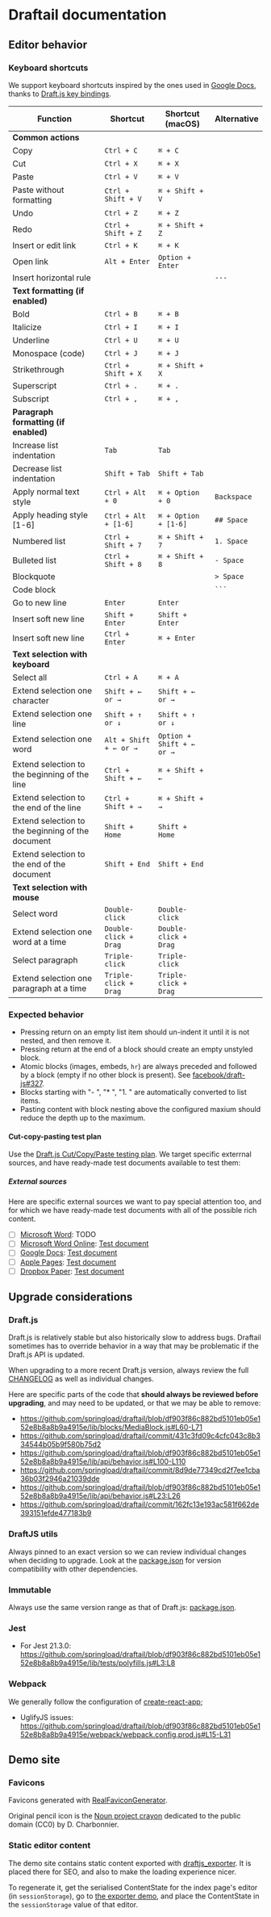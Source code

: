 # Draftail documentation

## Editor behavior

### Keyboard shortcuts

We support keyboard shortcuts inspired by the ones used in [Google Docs](https://support.google.com/docs/answer/179738), thanks to [Draft.js key bindings](https://facebook.github.io/draft-js/docs/advanced-topics-key-bindings.html).

| Function                                          | Shortcut               | Shortcut (macOS)          | Alternative |
| ------------------------------------------------- | ---------------------- | ------------------------- | ----------- |
| **Common actions**                                |                        |                           |             |
| Copy                                              | `Ctrl + C`             | `⌘ + C`                   |             |
| Cut                                               | `Ctrl + X`             | `⌘ + X`                   |             |
| Paste                                             | `Ctrl + V`             | `⌘ + V`                   |             |
| Paste without formatting                          | `Ctrl + Shift + V`     | `⌘ + Shift + V`           |             |
| Undo                                              | `Ctrl + Z`             | `⌘ + Z`                   |             |
| Redo                                              | `Ctrl + Shift + Z`     | `⌘ + Shift + Z`           |             |
| Insert or edit link                               | `Ctrl + K`             | `⌘ + K`                   |             |
| Open link                                         | `Alt + Enter`          | `Option + Enter`          |             |
| Insert horizontal rule                            |                        |                           | `---`       |
| **Text formatting (if enabled)**                  |                        |                           |             |
| Bold                                              | `Ctrl + B`             | `⌘ + B`                   |             |
| Italicize                                         | `Ctrl + I`             | `⌘ + I`                   |             |
| Underline                                         | `Ctrl + U`             | `⌘ + U`                   |             |
| Monospace (code)                                  | `Ctrl + J`             | `⌘ + J`                   |             |
| Strikethrough                                     | `Ctrl + Shift + X`     | `⌘ + Shift + X`           |             |
| Superscript                                       | `Ctrl + .`             | `⌘ + .`                   |             |
| Subscript                                         | `Ctrl + ,`             | `⌘ + ,`                   |             |
| **Paragraph formatting (if enabled)**             |                        |                           |             |
| Increase list indentation                         | `Tab`                  | `Tab`                     |             |
| Decrease list indentation                         | `Shift + Tab`          | `Shift + Tab`             |             |
| Apply normal text style                           | `Ctrl + Alt + 0`       | `⌘ + Option + 0`          | `Backspace` |
| Apply heading style [1-6]                         | `Ctrl + Alt + [1-6]`   | `⌘ + Option + [1-6]`      | `## Space`  |
| Numbered list                                     | `Ctrl + Shift + 7`     | `⌘ + Shift + 7`           | `1. Space`  |
| Bulleted list                                     | `Ctrl + Shift + 8`     | `⌘ + Shift + 8`           | `- Space`   |
| Blockquote                                        |                        |                           | `> Space`   |
| Code block                                        |                        |                           | ` ``` `     |
| Go to new line                                    | `Enter`                | `Enter`                   |             |
| Insert soft new line                              | `Shift + Enter`        | `Shift + Enter`           |             |
| Insert soft new line                              | `Ctrl + Enter`         | `⌘ + Enter`               |             |
| **Text selection with keyboard**                  |                        |                           |             |
| Select all                                        | `Ctrl + A`             | `⌘ + A`                   |             |
| Extend selection one character                    | `Shift + ← or →`       | `Shift + ← or →`          |             |
| Extend selection one line                         | `Shift + ↑ or ↓`       | `Shift + ↑ or ↓`          |             |
| Extend selection one word                         | `Alt + Shift + ← or →` | `Option + Shift + ← or →` |             |
| Extend selection to the beginning of the line     | `Ctrl + Shift + ←`     | `⌘ + Shift + ←`           |             |
| Extend selection to the end of the line           | `Ctrl + Shift + →`     | `⌘ + Shift + →`           |             |
| Extend selection to the beginning of the document | `Shift + Home`         | `Shift + Home`            |             |
| Extend selection to the end of the document       | `Shift + End`          | `Shift + End`             |             |
| **Text selection with mouse**                     |                        |                           |             |
| Select word                                       | `Double-click`         | `Double-click`            |             |
| Extend selection one word at a time               | `Double-click + Drag`  | `Double-click + Drag`     |             |
| Select paragraph                                  | `Triple-click`         | `Triple-click`            |             |
| Extend selection one paragraph at a time          | `Triple-click + Drag`  | `Triple-click + Drag`     |             |

### Expected behavior

* Pressing return on an empty list item should un-indent it until it is not nested, and then remove it.
* Pressing return at the end of a block should create an empty unstyled block.
* Atomic blocks (images, embeds, `hr`) are always preceded and followed by a block (empty if no other block is present). See [facebook/draft-js#327](https://github.com/facebook/draft-js/issues/327).
* Blocks starting with "- ", "\* ", "1. " are automatically converted to list items.
* Pasting content with block nesting above the configured maxium should reduce the depth up to the maximum.

#### Cut-copy-pasting test plan

Use the [Draft.js Cut/Copy/Paste testing plan](https://github.com/facebook/draft-js/wiki/Manual-Testing#cutcopypaste). We target specific exterrnal sources, and have ready-made test documents available to test them:

##### External sources

Here are specific external sources we want to pay special attention too, and for which we have ready-made test documents with all of the possible rich content.

* [ ] [Microsoft Word](https://products.office.com/en/word): TODO
* [ ] [Microsoft Word Online](https://office.live.com/start/Word.aspx): [Test document](https://1drv.ms/w/s!AuGin45FpiF5hjzm9QdWHYGqPrqm)
* [ ] [Google Docs](https://docs.google.com/): [Test document](https://docs.google.com/document/d/1YjqkIMC3q4jAzy__-S4fb6mC_w9EssmA6aZbGYWFv80/edit)
* [ ] [Apple Pages](https://www.apple.com/lae/pages/): [Test document](https://drive.google.com/open?id=12jCB-l6MOYsNjN-NWXNsen8ThGupX_g4)
* [ ] [Dropbox Paper](https://www.dropbox.com/paper): [Test document](https://paper.dropbox.com/doc/Draftail-paste-test-document-njfdkwmkeGQ9KICjVwLmU)

## Upgrade considerations

### Draft.js

Draft.js is relatively stable but also historically slow to address bugs. Draftail sometimes has to override behavior in a way that may be problematic if the Draft.js API is updated.

When upgrading to a more recent Draft.js version, always review the full [CHANGELOG](https://github.com/facebook/draft-js/blob/master/CHANGELOG.md) as well as individual changes.

Here are specific parts of the code that **should always be reviewed before upgrading**, and may need to be updated, or that we may be able to remove:

* https://github.com/springload/draftail/blob/df903f86c882bd5101eb05e152e8b8a8b9a4915e/lib/blocks/MediaBlock.js#L60-L71
* https://github.com/springload/draftail/commit/431c3fd09c4cfc043c8b334544b05b9f580b75d2
* https://github.com/springload/draftail/blob/df903f86c882bd5101eb05e152e8b8a8b9a4915e/lib/api/behavior.js#L100-L110
* https://github.com/springload/draftail/commit/8d9de77349cd2f7ee1cba36b03f2946a21039dde
* https://github.com/springload/draftail/blob/df903f86c882bd5101eb05e152e8b8a8b9a4915e/lib/api/behavior.js#L23:L26
* https://github.com/springload/draftail/commit/162fc13e193ac581f662de393151efde477183b9

### DraftJS utils

Always pinned to an exact version so we can review individual changes when deciding to upgrade. Look at the [package.json](https://github.com/jpuri/draftjs-utils/blob/master/package.json) for version compatibility with other dependencies.

### Immutable

Always use the same version range as that of Draft.js: [package.json](https://github.com/facebook/draft-js/blob/master/package.json).

### Jest

* For Jest 21.3.0: https://github.com/springload/draftail/blob/df903f86c882bd5101eb05e152e8b8a8b9a4915e/lib/tests/polyfills.js#L3:L8

### Webpack

We generally follow the configuration of [create-react-app](https://github.com/facebookincubator/create-react-app);

* UglifyJS issues: https://github.com/springload/draftail/blob/df903f86c882bd5101eb05e152e8b8a8b9a4915e/webpack/webpack.config.prod.js#L15-L31

## Demo site

### Favicons

Favicons generated with [RealFaviconGenerator](https://realfavicongenerator.net/).

Original pencil icon is the [Noun project crayon](https://commons.wikimedia.org/wiki/File:Noun_project_-_crayon.svg) dedicated to the public domain (CC0) by D. Charbonnier.

### Static editor content

The demo site contains static content exported with [draftjs_exporter](https://github.com/springload/draftjs_exporter). It is placed there for SEO, and also to make the loading experience nicer.

To regenerate it, get the serialised ContentState for the index page's editor (in `sessionStorage`), go to [the exporter demo](https://draftjs-exporter.herokuapp.com), and place the ContentState in the `sessionStorage` value of that editor.
